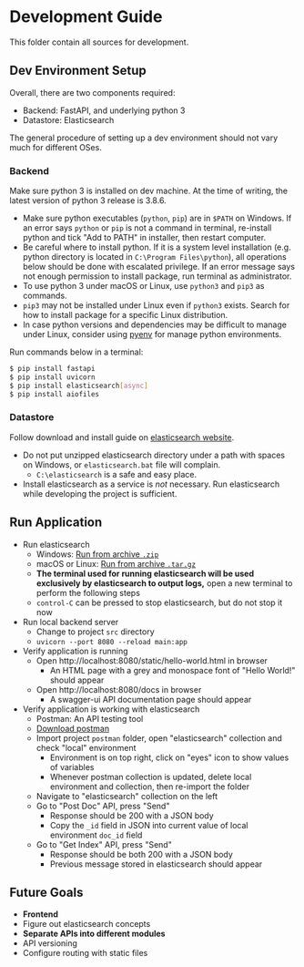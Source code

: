 # Development Guide

This folder contain all sources for development.

## Dev Environment Setup

Overall, there are two components required:
- Backend: FastAPI, and underlying python 3
- Datastore: Elasticsearch

The general procedure of setting up a dev environment should not vary much for different OSes.

### Backend

Make sure python 3 is installed on dev machine. At the time of writing, the latest version of python 3 release is 3.8.6.
- Make sure python executables (`python`, `pip`) are in `$PATH` on Windows. If an error says `python` or `pip` is not a command in terminal, re-install python and tick "Add to PATH" in installer, then restart computer.
- Be careful where to install python. If it is a system level installation (e.g. python directory is located in `C:\Program Files\python`), all operations below should be done with escalated privilege. If an error message says not enough permission to install package, run terminal as administrator.
- To use python 3 under macOS or Linux, use `python3` and `pip3` as commands.
- `pip3` may not be installed under Linux even if `python3` exists. Search for how to install package for a specific Linux distribution.
- In case python versions and dependencies may be difficult to manage under Linux, consider using [pyenv](https://github.com/pyenv/pyenv) for manage python environments.

Run commands below in a terminal:
```sh
$ pip install fastapi
$ pip install uvicorn
$ pip install elasticsearch[async]
$ pip install aiofiles
```

### Datastore

Follow download and install guide on [elasticsearch website](https://www.elastic.co/downloads/elasticsearch).
- Do not put unzipped elasticsearch directory under a path with spaces on Windows, or `elasticsearch.bat` file will complain.
    - `C:\elasticsearch` is a safe and easy place.
- Install elasticsearch as a service is _not_ necessary. Run elasticsearch while developing the project is sufficient.

## Run Application

- Run elasticsearch
    - Windows: [Run from archive `.zip`](https://www.elastic.co/guide/en/elasticsearch/reference/current/starting-elasticsearch.html#start-zip)
    - macOS or Linux: [Run from archive `.tar.gz`](https://www.elastic.co/guide/en/elasticsearch/reference/current/starting-elasticsearch.html#start-targz)
    - **The terminal used for running elasticsearch will be used exclusively by elasticsearch to output logs,** open a new terminal to perform the following steps
    - `control-C` can be pressed to stop elasticsearch, but do not stop it now
- Run local backend server
    - Change to project `src` directory
    - `uvicorn --port 8080 --reload main:app`
- Verify application is running
    - Open http://localhost:8080/static/hello-world.html in browser
        - An HTML page with a grey and monospace font of "Hello World!" should appear
    - Open http://localhost:8080/docs in browser
        - A swagger-ui API documentation page should appear
- Verify application is working with elasticsearch
    - Postman: An API testing tool
    - [Download postman](https://www.postman.com/downloads/)
    - Import project `postman` folder, open "elasticsearch" collection and check "local" environment
        - Environment is on top right, click on "eyes" icon to show values of variables
        - Whenever postman collection is updated, delete local environment and collection, then re-import the folder
    - Navigate to "elasticsearch" collection on the left
    - Go to "Post Doc" API, press "Send"
        - Response should be 200 with a JSON body
        - Copy the `_id` field in JSON into current value of local environment `doc_id` field
    - Go to "Get Index" API, press "Send"
        - Response should be both 200 with a JSON body
        - Previous message stored in elasticsearch should appear

## Future Goals

- **Frontend**
- Figure out elasticsearch concepts
- **Separate APIs into different modules**
- API versioning
- Configure routing with static files
